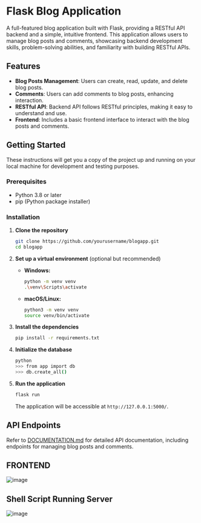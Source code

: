 # Flask Blog Application

A full-featured blog application built with Flask, providing a RESTful API backend and a simple, intuitive frontend. This application allows users to manage blog posts and comments, showcasing backend development skills, problem-solving abilities, and familiarity with building RESTful APIs.

## Features

- **Blog Posts Management**: Users can create, read, update, and delete blog posts.
- **Comments**: Users can add comments to blog posts, enhancing interaction.
- **RESTful API**: Backend API follows RESTful principles, making it easy to understand and use.
- **Frontend**: Includes a basic frontend interface to interact with the blog posts and comments.

## Getting Started

These instructions will get you a copy of the project up and running on your local machine for development and testing purposes.

### Prerequisites

- Python 3.8 or later
- pip (Python package installer)

### Installation

1. **Clone the repository**

    ```bash
    git clone https://github.com/yourusername/blogapp.git
    cd blogapp
    ```

2. **Set up a virtual environment** (optional but recommended)

    - **Windows:**

      ```bash
      python -m venv venv
      .\venv\Scripts\activate
      ```

    - **macOS/Linux:**

      ```bash
      python3 -m venv venv
      source venv/bin/activate
      ```

3. **Install the dependencies**

    ```bash
    pip install -r requirements.txt
    ```

4. **Initialize the database**

    ```bash
    python
    >>> from app import db
    >>> db.create_all()
    ```

5. **Run the application**

    ```bash
    flask run
    ```

    The application will be accessible at `http://127.0.0.1:5000/`.

## API Endpoints

Refer to [DOCUMENTATION.md](DOCUMENTATION.md) for detailed API documentation, including endpoints for managing blog posts and comments.


## FRONTEND


![image](https://github.com/simarmehta/Seam-Assessment/assets/70880900/636f88b9-126d-4a50-8d17-6e8f578e412b)

## Shell Script Running Server

![image](https://github.com/simarmehta/Seam-Assessment/assets/70880900/03629761-8959-4307-a267-09fab8f0bcf6)






